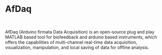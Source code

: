 # AfDaq

   

AfDaq (Arduino firmata Data Acquisition) is an open-source plug and play MATLAB based tool for biofeedback and arduino based instruments, which offers the capabilities of multi-channel real-time data acquisition, visualization, manipulation, and local saving of data for offline analysis.
